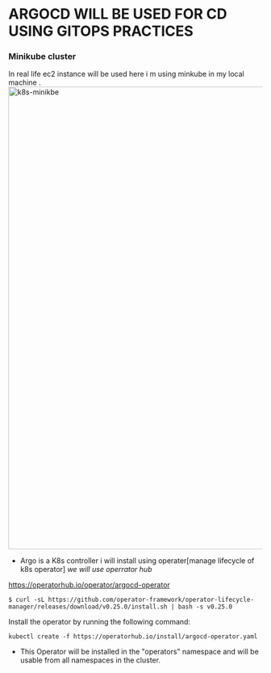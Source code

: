 # ARGOCD WILL BE USED FOR CD USING GITOPS PRACTICES
### Minikube cluster
In real life ec2 instance will be used here i m using minkube in my local machine .
<img width="916" alt="k8s-minikbe" src="https://github.com/Muhammad-HAMMAD-KHAN-0096/DEVOPS-PROJECTS/assets/141496839/b2f08657-5c61-4630-b63f-20b149cb3863">

- Argo is a K8s controller i will install using operater[manage lifecycle of k8s operator]
_we will use operrator hub_

https://operatorhub.io/operator/argocd-operator
```
$ curl -sL https://github.com/operator-framework/operator-lifecycle-manager/releases/download/v0.25.0/install.sh | bash -s v0.25.0
```
Install the operator by running the following command:
```
kubectl create -f https://operatorhub.io/install/argocd-operator.yaml
```
- This Operator will be installed in the "operators" namespace and will be usable from all namespaces in the cluster.
